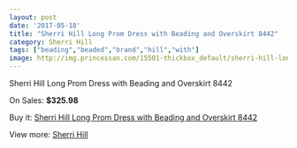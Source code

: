 ```yaml
---
layout: post
date: '2017-05-18'
title: "Sherri Hill Long Prom Dress with Beading and Overskirt 8442"
category: Sherri Hill
tags: ["beading","beaded","brand","hill","with"]
image: http://img.princessan.com/15501-thickbox_default/sherri-hill-long-prom-dress-with-beading-and-overskirt-8442.jpg
---
```

Sherri Hill Long Prom Dress with Beading and Overskirt 8442

On Sales: **$325.98**
<a href="https://www.princessan.com/en/sherri-hill/7225-sherri-hill-long-prom-dress-with-beading-and-overskirt-8442.html"><amp-img layout="responsive" width="600" height="600" src="//img.princessan.com/15501-thickbox_default/sherri-hill-long-prom-dress-with-beading-and-overskirt-8442.jpg" alt="Sherri Hill Long Prom Dress with Beading and Overskirt 8442 0" /></a>

Buy it: [Sherri Hill Long Prom Dress with Beading and Overskirt 8442](https://www.princessan.com/en/sherri-hill/7225-sherri-hill-long-prom-dress-with-beading-and-overskirt-8442.html "Sherri Hill Long Prom Dress with Beading and Overskirt 8442")

View more: [Sherri Hill](https://www.princessan.com/en/57-sherri-hill "Sherri Hill")